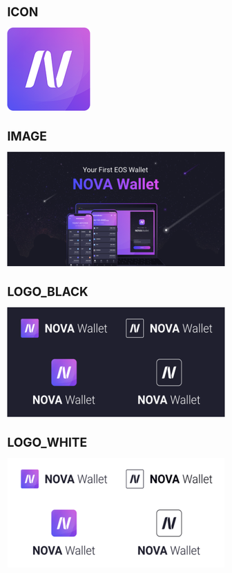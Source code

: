 
# ICON
![](icon/icon_192x192.png)

# IMAGE
![](product-image/product-image_1200x630.png)

# LOGO_BLACK
![](preview/logo_balck_bg.png)

# LOGO_WHITE
![](preview/logo_white_bg.png)
